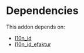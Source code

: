 # Dependencies

This addon depends on:

- [l10n_id](https://github.com/bringout/oca-ocb-l10n_asia-pacific/tree/bb39e591ad54bea0eecc23bd635811d07c560d16/odoo-bringout-oca-ocb-l10n_id)
- [l10n_id_efaktur](https://github.com/bringout/oca-ocb-l10n_asia-pacific/tree/bb39e591ad54bea0eecc23bd635811d07c560d16/odoo-bringout-oca-ocb-l10n_id_efaktur)
